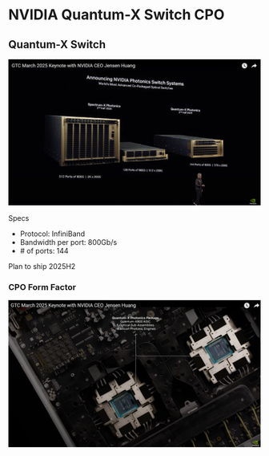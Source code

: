 # NVIDIA Quantum-X Switch CPO

## Quantum-X Switch

<!-- ![NV CPO Switch](img/nv_quantumx_spectrumx.png) -->
<img src="img/nv_quantumx_spectrumx.png" width="600"/>

Specs
- Protocol: InfiniBand
- Bandwidth per port: 800Gb/s
- \# of ports: 144

Plan to ship 2025H2

### CPO Form Factor 
<!-- ![NV Quantum-X CPO package](img/nv_quantumx_cpo_package.png) -->
<img src="img/nv_quantumx_cpo_package.png" width="600"/>

